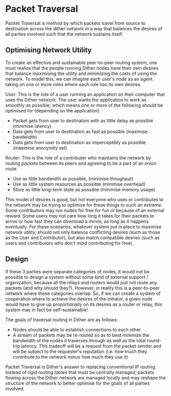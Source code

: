 # Packet Traversal

Packet Traversal is method by which packets travel from source to destination across the dither network in a way that balances the desires of all parties involved such that the network sustains itself.

## Optimising Network Utility

To create an effective and sustainable peer-to-peer routing system, one must realize that the people running Dither nodes have their own desires that balance maximising the utility and minimizing the costs of using the network. To model this, we can imagine each user's node as an agent taking on one or more roles where each role has its own desires.

User: This is the role of a user running an application on their computer that uses the Dither network. The user wants the application to work as smoothly as possible, which means one or more of the following should be optimised for (depending on the application):
 - Packet gets from user to destination with as little delay as possible (minimise latency)
 - Data gets from user to destination as fast as possible (maximise bandwidth)
 - Data gets from user to destination as imperceptibly as possible (maximise anonymity set)

Router: This is the role of a contributer who maintains the network by routing packets between its peers and agreeing to be a part of an onion route.
 - Use as little bandwidth as possible, (minimise thoughput)
 - Use as little system resources as possible (minimise overhead)
 - Store as little long-term state as possible (minimise memory usage)

This model of desires is good, but not everyone who uses or contributes to the network may be trying to optimise for these things to such an extreme. Some contributors may run nodes for free for fun or because of an external reward. Some users may not care how long it takes for their packets to arrive or how fast they can download a movie, as long as it happens eventually. For these scenarios, whatever system put in place to maximise network utility, should not only balance conflicting desires (such as those as the User and Contributor), but also match compatible desires (such as users and contributors who don't mind contributing for free). 

## Design




If these 3 parties were separate categories of nodes, it would not be possible to design a system without some kind of external support / organization, because all the relays and routers would just not route any packets (and why should they?). However, in reality this is a peer-to-peer network where these categories overlap. So, if we can create a system of cooperation where to achieve the desires of the initiator, a given node would have to give up proportionally on its desires as a router or relay, this system may in fact be self-sustainable!

The goals of traversal routing in Dither are as follows:
 - Nodes should be able to establish connections to each other 
 - A stream of packets may be re-routed so as to best minimize the bandwidth of the nodes it traverses through as well as the total round-trip latency. This tradeoff will be a request from the packet sender and will be subject to the requester's reputation (i.e. how much they contribute to the network minus how much they use it)

Packet Traversal is Dither's answer to replacing conventional IP routing. Instead of rigid routing tables that must be centrally managed, packets flowing across the Dither network are managed locally and may reshape the structure of the network to better optimise for the goals of all parties involved.

